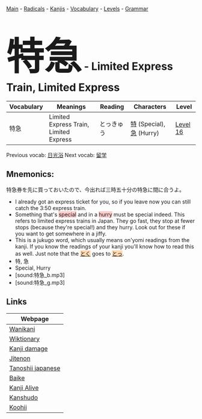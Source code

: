 <style> bigfont {font-size: 100px}</style>
[Main](../README.md) -
[Radicals](../radicals.md) -
[Kanjis](../kanjis.md) -
[Vocabulary](../vocabulary.md) -
[Levels](../levels.md) -
[Grammar](../grammar.md)
# <bigfont> 特急</bigfont> - Limited Express Train, Limited Express 

| Vocabulary | Meanings | Reading | Characters | Level |
| --- | --- | --- | --- | --- |
| 特急 | Limited Express Train, Limited Express | とっきゅう |  [特](../kanjis/特.md) (Special), [急](../kanjis/急.md) (Hurry) | [Level 16](../levels/wk_level16.md) |

Previous vocab: [日光浴](日光浴.md) Next vocab: [留学](留学.md) 

## Mnemonics:
特急券を先に買っておいたので、今出れば三時五十分の特急に間に合うよ。
* I already got an express ticket for you, so if you leave now you can still catch the 3:50 express train.
* Something that's <span style="background-color:#ffcccb"> special</span> and in a <span style="background-color:#ffcccb"> hurry</span> must be special indeed. This refers to limited express trains in Japan. They go fast, they stop at fewer stops (because they're special!) and they hurry. Look out for these if you want to get somewhere in a jiffy.
* This is a jukugo word, which usually means on'yomi readings from the kanji. If you know the readings of your kanji you'll know how to read this as well. Just note that the <span style="background-color:#fed8b1"> [とく](https://jisho.org/search/とく)</span> goes to <span style="background-color:#fed8b1"> [とっ](https://jisho.org/search/とっ)</span>.
* 特, 急
* Special, Hurry
* [sound:特急_b.mp3]
* [sound:特急_g.mp3]


## Links 

| Webpage |
| --- |
| [Wanikani          ](https://www.wanikani.com/kanji/特急) |
| [Wiktionary        ](https://en.wiktionary.org/wiki/特急) |
| [Kanji damage      ](http://www.kanjidamage.com/kanji/search?utf8=✓&q=特急) |
| [Jitenon           ](https://jitenon.com/kanji/特急) |
| [Tanoshii japanese ](https://www.tanoshiijapanese.com/dictionary/kanji.cfm?k=特急) |
| [Baike             ](https://baike.baidu.com/item/特急) |
| [Kanji Alive       ](https://app.kanjialive.com/特急) |
| [Kanshudo          ](https://www.kanshudo.com/searchmn?q=特急) |
| [Koohii            ](https://kanji.koohii.com/study/kanji/特急) |

